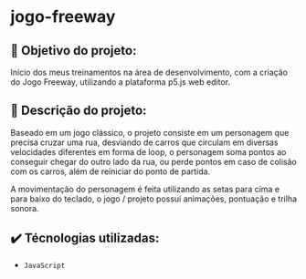 # jogo-freeway

## :dart: Objetivo do projeto:

Início dos meus treinamentos na área de desenvolvimento, com a criação do Jogo Freeway, utilizando a plataforma p5.js web editor.

## :receipt: Descrição do projeto:

Baseado em um jogo clássico, o projeto consiste em um personagem que precisa cruzar uma rua, desviando de carros que circulam em diversas velocidades diferentes em forma de loop, o personagem soma pontos ao conseguir chegar do outro lado da rua, ou perde pontos em caso de colisão com os carros, além de reiniciar do ponto de partida.

A movimentação do personagem é feita utilizando as setas para cima e para baixo do teclado, o jogo / projeto possui animações, pontuação e trilha sonora.

## :heavy_check_mark: Técnologias utilizadas:

- `JavaScript`
